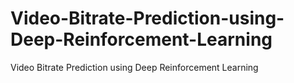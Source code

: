 # Video-Bitrate-Prediction-using-Deep-Reinforcement-Learning
Video Bitrate Prediction using Deep Reinforcement Learning
